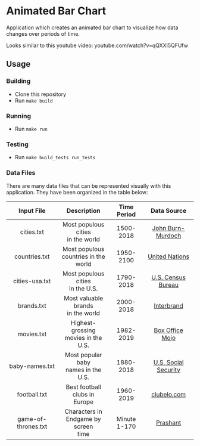 # Animated Bar Chart
Application which creates an animated bar chart to visualize how data changes over periods of time.

Looks similar to this youtube video:
youtube.com/watch?v=qQXXI5QFUfw

## Usage

### Building
- Clone this repository
- Run `make build`

### Running
- Run `make run`

### Testing
- Run `make build_tests run_tests`

### Data Files
There are many data files that can be represented visually with this application. They have been organized in the table below:

| Input File | Description | Time Period | Data Source |
| :---: | :---: | :---: | :---: |
| cities.txt | Most populous cities <br /> in the world | 1500-2018 | [John Burn-Murdoch](https://observablehq.com/@johnburnmurdoch/bar-chart-race-the-most-populous-cities-in-the-world) |
| countries.txt | Most populous <br /> countries in the world | 1950-2100 | [United Nations](https://population.un.org/wpp/Download/Standard/Population/) |
| cities-usa.txt | Most populous cities <br /> in the U.S. | 1790-2018 | [U.S. Census Bureau](https://data.census.gov/) |
| brands.txt | Most valuable brands <br /> in the world | 2000-2018 | [Interbrand](https://interbrand.com/best-brands/best-global-brands/2018/) |
| movies.txt | Highest-grossing <br /> movies in the U.S. | 1982-2019 | [Box Office Mojo](https://www.boxofficemojo.com/) |
| baby-names.txt | Most popular baby <br /> names in the U.S. | 1880-2018 | [U.S. Social Security](https://catalog.data.gov/dataset/baby-names-from-social-security-card-applications-national-data) |
| football.txt | Best football clubs in <br /> Europe | 1960-2019 | [clubelo.com](http://clubelo.com/API) |
| game-of-thrones.txt | Characters in <br /> Endgame by screen <br /> time | Minute 1-170 | [Prashant](https://www.youtube.com/watch?v=uSj8hMA3lY8&feature=youtu.be)
